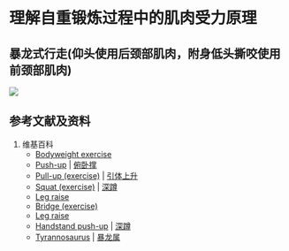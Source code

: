 # 理解自重锻炼过程中的肌肉受力原理

## 暴龙式行走(仰头使用后颈部肌肉，附身低头撕咬使用前颈部肌肉)

![](/images/在解剖学基础下进行身体锻炼/理解自重锻炼过程中的肌肉受力原理/1a1.jpg)

## 参考文献及资料

1. 维基百科
	- [Bodyweight exercise](https://en.wikipedia.org/wiki/Bodyweight_exercise) 
	- [Push-up](https://en.wikipedia.org/wiki/Push-up) | [俯卧撑](https://zh.wikipedia.org/wiki/%E4%BF%AF%E5%8D%A7%E6%92%91) 
	- [Pull-up (exercise)](https://en.wikipedia.org/wiki/Pull-up_(exercise)) | [引体上升](https://zh.wikipedia.org/wiki/%E5%BC%95%E9%AB%94%E4%B8%8A%E5%8D%87) 
	- [Squat (exercise)](https://en.wikipedia.org/wiki/Squat_(exercise)) | [深蹲](https://zh.wikipedia.org/wiki/%E6%B7%B1%E8%B9%B2) 
	- [Leg raise](https://en.wikipedia.org/wiki/Leg_raise)
	- [Bridge (exercise)](https://en.wikipedia.org/wiki/Bridge_(exercise)) 
	- [Leg raise](https://en.wikipedia.org/wiki/Leg_raise)
	- [Handstand push-up](https://en.wikipedia.org/wiki/Handstand_push-up) | [深蹲](https://zh.wikipedia.org/wiki/%E6%B7%B1%E8%B9%B2) 
	- [Tyrannosaurus](https://en.wikipedia.org/wiki/Tyrannosaurus) | [暴龙属](https://zh.wikipedia.org/wiki/暴龙属) 
 


